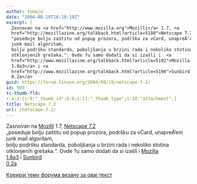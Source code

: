 ```yaml
---
author: tomaja
date: "2004-08-19T16:10:19Z"
excerpt: |
  Zasnovan na <a href="http://www.mozilla.org">Mozilli</a> 1.7, <a
  href="http://mozillazine.org/talkback.html?article=5180">Netscape 7.2</a>
  "poseduje bolju zaštitu od popup prozora, podršku za vCard, unapreÄ‘eni
  junk mail algoritam,
  bolju podršku standarda, poboljšanja u brzini rada i nekoliko stotina
  otklonjenih grešaka.". Ovde ?u samo dodati da si izašli i  <a
  href="http://www.mozillazine.org/talkback.html?article=5192">Mozilla
  1.8a3</a> i <a
  href="http://www.mozillazine.org/talkback.html?article=5190">Sunbird
  0.2a</a>
guid: https://forum.linuxo.org/2004/08/19/netscape-7-2/
id: 503
tc-thumb-fld:
- a:2:{s:9:"_thumb_id";b:0;s:11:"_thumb_type";s:10:"attachment";}
title: Netscape 7.2
url: /netscape-7-2/
---
```

Zasnovan na [Mozilli](http://www.mozilla.org) 1.7, [Netscape 7.2](http://mozillazine.org/talkback.html?article=5180)  
&#8222;poseduje bolju zaštitu od popup prozora, podršku za vCard, unapreÄ‘eni  
junk mail algoritam,  
bolju podršku standarda, poboljšanja u brzini rada i nekoliko stotina  
otklonjenih grešaka.&#8220;. Ovde ?u samo dodati da si izašli i [Mozilla  
1.8a3](http://www.mozillazine.org/talkback.html?article=5192) i [Sunbird  
0.2a](http://www.mozillazine.org/talkback.html?article=5190)<!--break-->

[Креирај тему форума везану за овај текст](https://linuxo.org/nova-tema-na-forumu/?se_pid=503)